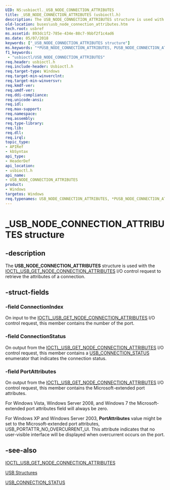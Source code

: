 ```yaml
---
UID: NS:usbioctl._USB_NODE_CONNECTION_ATTRIBUTES
title: _USB_NODE_CONNECTION_ATTRIBUTES (usbioctl.h)
description: The USB_NODE_CONNECTION_ATTRIBUTES structure is used with the IOCTL_USB_GET_NODE_CONNECTION_ATTRIBUTES I/O control request to retrieve the attributes of a connection.
old-location: buses\usb_node_connection_attributes.htm
tech.root: usbref
ms.assetid: 893dc1f2-785e-434e-88c7-9bbf2f1c4ad6
ms.date: 05/07/2018
keywords: ["_USB_NODE_CONNECTION_ATTRIBUTES structure"]
ms.keywords: "*PUSB_NODE_CONNECTION_ATTRIBUTES, PUSB_NODE_CONNECTION_ATTRIBUTES, PUSB_NODE_CONNECTION_ATTRIBUTES structure pointer [Buses], USB_NODE_CONNECTION_ATTRIBUTES, USB_NODE_CONNECTION_ATTRIBUTES structure [Buses], _USB_NODE_CONNECTION_ATTRIBUTES, buses.usb_node_connection_attributes, usbioctl/PUSB_NODE_CONNECTION_ATTRIBUTES, usbioctl/USB_NODE_CONNECTION_ATTRIBUTES, usbstrct_20423110-ee37-4637-8202-e712bb13d43b.xml"
f1_keywords:
 - "usbioctl/USB_NODE_CONNECTION_ATTRIBUTES"
req.header: usbioctl.h
req.include-header: Usbioctl.h
req.target-type: Windows
req.target-min-winverclnt: 
req.target-min-winversvr: 
req.kmdf-ver: 
req.umdf-ver: 
req.ddi-compliance: 
req.unicode-ansi: 
req.idl: 
req.max-support: 
req.namespace: 
req.assembly: 
req.type-library: 
req.lib: 
req.dll: 
req.irql: 
topic_type:
- APIRef
- kbSyntax
api_type:
- HeaderDef
api_location:
- usbioctl.h
api_name:
- USB_NODE_CONNECTION_ATTRIBUTES
product:
- Windows
targetos: Windows
req.typenames: USB_NODE_CONNECTION_ATTRIBUTES, *PUSB_NODE_CONNECTION_ATTRIBUTES
---
```


# _USB_NODE_CONNECTION_ATTRIBUTES structure


## -description


The <b>USB_NODE_CONNECTION_ATTRIBUTES</b> structure is used with the <a href="https://docs.microsoft.com/windows-hardware/drivers/ddi/usbioctl/ni-usbioctl-ioctl_usb_get_node_connection_attributes">IOCTL_USB_GET_NODE_CONNECTION_ATTRIBUTES</a> I/O control request to retrieve the attributes of a connection.


## -struct-fields




### -field ConnectionIndex

On input to the <a href="https://docs.microsoft.com/windows-hardware/drivers/ddi/usbioctl/ni-usbioctl-ioctl_usb_get_node_connection_attributes">IOCTL_USB_GET_NODE_CONNECTION_ATTRIBUTES</a> I/O control request, this member contains the number of the port.


### -field ConnectionStatus

On output from the <a href="https://docs.microsoft.com/windows-hardware/drivers/ddi/usbioctl/ni-usbioctl-ioctl_usb_get_node_connection_attributes">IOCTL_USB_GET_NODE_CONNECTION_ATTRIBUTES</a> I/O control request, this member contains a <a href="https://docs.microsoft.com/windows-hardware/drivers/ddi/usbioctl/ne-usbioctl-_usb_connection_status">USB_CONNECTION_STATUS</a> enumerator that indicates the connection status.


### -field PortAttributes

On output from the <a href="https://docs.microsoft.com/windows-hardware/drivers/ddi/usbioctl/ni-usbioctl-ioctl_usb_get_node_connection_attributes">IOCTL_USB_GET_NODE_CONNECTION_ATTRIBUTES</a> I/O control request, this member contains the Microsoft-extended port attributes.

For Windows Vista, Windows Server 2008, and Windows 7 the Microsoft-extended port attributes field will always be zero.  

For Windows XP and Windows Server 2003, <b>PortAttributes</b> value might be set to the  Microsoft-extended port attributes, USB_PORTATTR_NO_OVERCURRENT_UI. This attribute indicates that no user-visible interface will be displayed when overcurrent occurs on the port.
	



## -see-also




<a href="https://docs.microsoft.com/windows-hardware/drivers/ddi/usbioctl/ni-usbioctl-ioctl_usb_get_node_connection_attributes">IOCTL_USB_GET_NODE_CONNECTION_ATTRIBUTES</a>



<a href="https://docs.microsoft.com/windows-hardware/drivers/ddi/index">USB Structures</a>



<a href="https://docs.microsoft.com/windows-hardware/drivers/ddi/usbioctl/ne-usbioctl-_usb_connection_status">USB_CONNECTION_STATUS</a>
 

 

